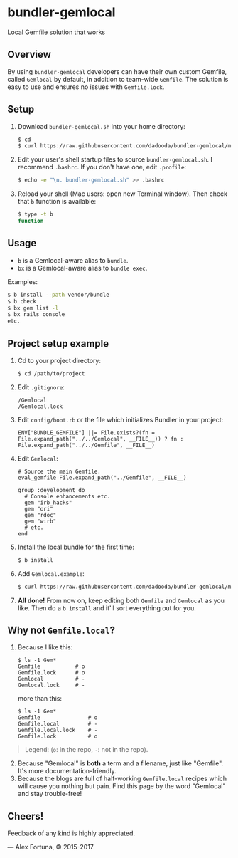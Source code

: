 bundler-gemlocal
================

Local Gemfile solution that works

Overview
--------

By using `bundler-gemlocal` developers can have their own custom Gemfile, called `Gemlocal` by default, in addition to team-wide `Gemfile`. The solution is easy to use and ensures no issues with `Gemfile.lock`.

Setup
-----

1. Download `bundler-gemlocal.sh` into your home directory:

    ```sh
    $ cd
    $ curl https://raw.githubusercontent.com/dadooda/bundler-gemlocal/master/bundler-gemlocal.sh -O
    ```

2. Edit your user's shell startup files to source `bundler-gemlocal.sh`. I recommend `.bashrc`. If you don't have one, edit `.profile`:

    ```sh
    $ echo -e "\n. bundler-gemlocal.sh" >> .bashrc
    ```

3. Reload your shell (Mac users: open new Terminal window). Then check that `b` function is available:

    ```sh
    $ type -t b
    function
    ```

Usage
-----

* `b` is a Gemlocal-aware alias to `bundle`.
* `bx` is a Gemlocal-aware alias to `bundle exec`.

Examples:

```sh
$ b install --path vendor/bundle
$ b check
$ bx gem list -l
$ bx rails console
etc.
```

Project setup example
---------------------

1. Cd to your project directory:

    ```sh
    $ cd /path/to/project
    ```

2. Edit `.gitignore`:

    ```
    /Gemlocal
    /Gemlocal.lock 
    ```

3. Edit `config/boot.rb` or the file which initializes Bundler in your project:

    ```
    ENV["BUNDLE_GEMFILE"] ||= File.exists?(fn = File.expand_path("../../Gemlocal", __FILE__)) ? fn : File.expand_path("../../Gemfile", __FILE__)
    ```

4. Edit `Gemlocal`:

    ```
    # Source the main Gemfile.
    eval_gemfile File.expand_path("../Gemfile", __FILE__)

    group :development do
      # Console enhancements etc.
      gem "irb_hacks"
      gem "ori"
      gem "rdoc"
      gem "wirb"
      # etc.
    end
    ```

5. Install the local bundle for the first time:

    ```sh
    $ b install
    ```

6. Add `Gemlocal.example`:

    ```sh
    $ curl https://raw.githubusercontent.com/dadooda/bundler-gemlocal/master/Gemlocal.example -O
    ```

7. **All done!** From now on, keep editing both `Gemfile` and `Gemlocal` as you like. Then do a `b install` and it'll sort everything out for you.


Why not `Gemfile.local`?
------------------------

1. Because I like this:

    ```
    $ ls -1 Gem*
    Gemfile           # o
    Gemfile.lock      # o
    Gemlocal          # -
    Gemlocal.lock     # -
    ```

    more than this:

    ```
    $ ls -1 Gem*
    Gemfile               # o
    Gemfile.local         # -
    Gemfile.local.lock    # -
    Gemfile.lock          # o
    ```

  > Legend: (`o`: in the repo, `-`: not in the repo).

2. Because "Gemlocal" is **both** a term and a filename, just like "Gemfile". It's more documentation-friendly.
3. Because the blogs are full of half-working `Gemfile.local` recipes which will cause you nothing but pain. Find this page by the word "Gemlocal" and stay trouble-free!

Cheers!
-------

Feedback of any kind is highly appreciated.

&mdash; Alex Fortuna, &copy; 2015-2017
